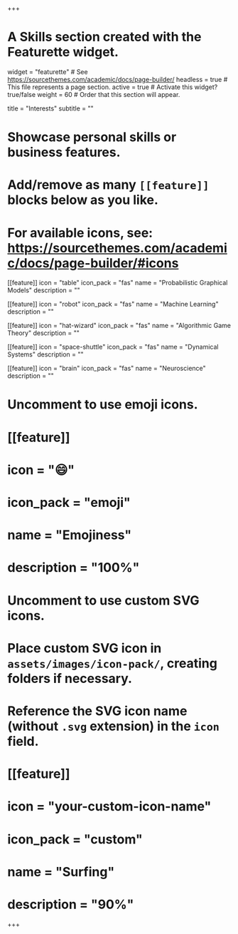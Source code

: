 +++
# A Skills section created with the Featurette widget.
widget = "featurette"  # See https://sourcethemes.com/academic/docs/page-builder/
headless = true  # This file represents a page section.
active = true  # Activate this widget? true/false
weight = 60  # Order that this section will appear.

title = "Interests"
subtitle = ""

# Showcase personal skills or business features.
# 
# Add/remove as many `[[feature]]` blocks below as you like.
# 
# For available icons, see: https://sourcethemes.com/academic/docs/page-builder/#icons

[[feature]]
  icon = "table"
  icon_pack = "fas"
  name = "Probabilistic Graphical Models"
  description = ""  
  
[[feature]]
  icon = "robot"
  icon_pack = "fas"
  name = "Machine Learning"
  description = ""

[[feature]]
  icon = "hat-wizard"
  icon_pack = "fas"
  name = "Algorithmic Game Theory"
  description = ""

[[feature]]
  icon = "space-shuttle"
  icon_pack = "fas"
  name = "Dynamical Systems"
  description = ""

[[feature]]
  icon = "brain"
  icon_pack = "fas"
  name = "Neuroscience"
  description = ""

# Uncomment to use emoji icons.
# [[feature]]
#  icon = ":smile:"
#  icon_pack = "emoji"
#  name = "Emojiness"
#  description = "100%"  

# Uncomment to use custom SVG icons.
# Place custom SVG icon in `assets/images/icon-pack/`, creating folders if necessary.
# Reference the SVG icon name (without `.svg` extension) in the `icon` field.
# [[feature]]
#  icon = "your-custom-icon-name"
#  icon_pack = "custom"
#  name = "Surfing"
#  description = "90%"

+++
